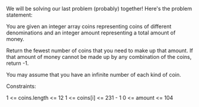 We will be solving our last problem (probably) together! Here's the problem statement:

You are given an integer array coins representing coins of different denominations and an integer amount representing a total amount of money.

Return the fewest number of coins that you need to make up that amount. If that amount of money cannot be made up by any combination of the coins, return -1.

You may assume that you have an infinite number of each kind of coin.

Constraints:

1 <= coins.length <= 12
1 <= coins[i] <= 231 - 1
0 <= amount <= 104

